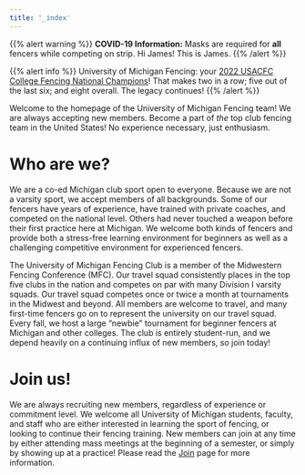 ```yaml
---
title: '_index'
---
```


{{% alert warning %}}
**COVID-19 Information:** Masks are required for __all__ fencers while competing on strip. Hi James! This is James.
{{% /alert %}}

{{% alert info %}}
University of Michigan Fencing: your <a href="results/2021-2022" class="alert-link">2022 USACFC College Fencing National Champions</a>!
That makes two in a row; five out of the last six; and eight overall. The legacy continues!
{{% /alert %}}

Welcome to the homepage of the University of Michigan Fencing team!
We are always accepting new members.
Become a part of _the_ top club fencing team in the United States!
No experience necessary, just enthusiasm.

# Who are we?
We are a co-ed Michigan club sport open to everyone.
Because we are not a varsity sport, we accept members of all backgrounds.
Some of our fencers have years of experience, have trained with private coaches, and competed on the national level.
Others had never touched a weapon before their first practice here at Michigan.
We welcome both kinds of fencers and provide both a stress-free learning environment for beginners as well as a challenging competitive environment for experienced fencers.

The University of Michigan Fencing Club is a member of the Midwestern Fencing Conference (MFC).
Our travel squad consistently places in the top five clubs in the nation and competes on par with many Division I varsity squads.
Our travel squad competes once or twice a month at tournaments in the Midwest and beyond.
All members are welcome to travel, and many first-time fencers go on to represent the university on our travel squad.
Every fall, we host a large “newbie” tournament for beginner fencers at Michigan and other colleges.
The club is entirely student-run, and we depend heavily on a continuing influx of new members, so join today!

# Join us!
We are always recruiting new members, regardless of experience or commitment level.
We welcome all University of Michigan students, faculty, and staff who are either interested in learning the sport of fencing, or looking to continue their fencing training.
New members can join at any time by either attending mass meetings at the beginning of a semester, or simply by showing up at a practice!
Please read the [Join](join/) page for more information.
